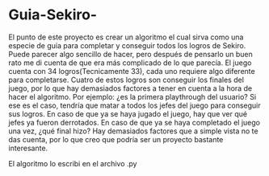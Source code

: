 # Guia-Sekiro-
El punto de este proyecto es crear un algoritmo el cual sirva como una especie de guía para completar y conseguir todos los logros de Sekiro. Puede parecer algo sencillo de hacer, pero después de pensarlo un buen rato me di cuenta de que era más complicado de lo que parecía. El juego cuenta con 34 logros(Tecnicamente 33), cada uno requiere algo diferente para completarse. Cuatro de estos logros son conseguir los finales del juego, por lo que hay demasiados factores a tener en cuenta a la hora de hacer el algoritmo.
Por ejemplo: ¿es la primera playthrough del usuario? Si ese es el caso, tendría que matar a todos los jefes del juego para conseguir sus logros. En caso de que ya se haya jugado el juego, hay que ver qué jefes ya fueron derrotados. En caso de que ya se haya completado el juego una vez, ¿qué final hizo? Hay demasiados factores que a simple vista no te das cuenta, por lo que creo que podría ser un proyecto bastante interesante.

El algoritmo lo escribi en el archivo .py
